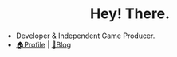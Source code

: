<h1 align="center">Hey! There. </h1>

- Developer & Independent Game Producer.
- [🏠Profile](https://codercoin.vercel.app) | [📖Blog](https://blog-codercoin.vercel.app)
